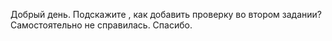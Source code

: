 Добрый день. Подскажите , как добавить проверку во втором задании?
Самостоятельно не справилась.
Спасибо.